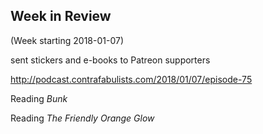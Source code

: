 ## Week in Review

(Week starting 2018-01-07)

sent stickers and e-books to Patreon supporters

http://podcast.contrafabulists.com/2018/01/07/episode-75

Reading *Bunk*

Reading *The Friendly Orange Glow*
